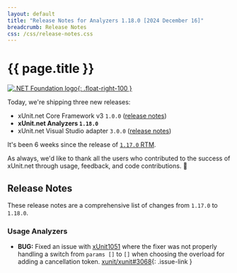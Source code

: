 ```yaml
---
layout: default
title: "Release Notes for Analyzers 1.18.0 [2024 December 16]"
breadcrumb: Release Notes
css: /css/release-notes.css
---
```


# {{ page.title }}

[![.NET Foundation logo](https://raw.githubusercontent.com/xunit/media/main/dotnet-foundation.svg){: .float-right-100 }](https://dotnetfoundation.org/projects/project-detail/xunit)

Today, we're shipping three new releases:

* xUnit.net Core Framework v3 `1.0.0` ([release notes](/releases/v3/1.0.0))
* **xUnit.net Analyzers `1.18.0`**
* xUnit.net Visual Studio adapter `3.0.0` ([release notes](/releases/visualstudio/3.0.0))

It's been 6 weeks since the release of [`1.17.0` RTM](1.17.0).

As always, we'd like to thank all the users who contributed to the success of xUnit.net through usage, feedback, and code contributions. 🎉

## Release Notes

These release notes are a comprehensive list of changes from `1.17.0` to `1.18.0`.

### Usage Analyzers

* **BUG:** Fixed an issue with [xUnit1051](/xunit.analyzers/rules/xUnit1051) where the fixer was not properly handling a switch from `params []` to `[]` when choosing the overload for adding a cancellation token. [xunit/xunit#3068](https://github.com/xunit/xunit/issues/3068){: .issue-link }
